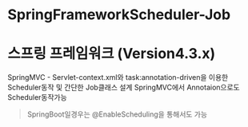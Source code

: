 # SpringFrameworkScheduler-Job
# 스프링 프레임워크 (Version4.3.x)
SpringMVC - Servlet-context.xml와 task:annotation-driven을 이용한 Scheduler동작 및 간단한 Job클래스 설계
SpringMVC에서 Annotaion으로도 Scheduler동작가능
> SpringBoot일경우는 @EnableScheduling을 통해서도 가능
